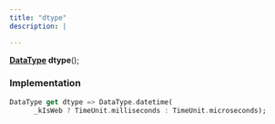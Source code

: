 ```yaml
---
title: "dtype"
description: |

---
```

<span class="dart-code"><strong>[DataType] dtype</strong>();</span>


### Implementation
```dart
DataType get dtype => DataType.datetime(
      _kIsWeb ? TimeUnit.milliseconds : TimeUnit.microseconds);
```

[DataType]: /reference/classes/datatype